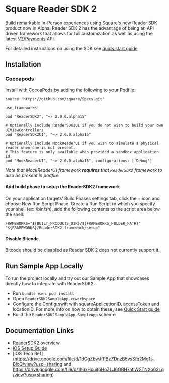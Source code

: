 # Square Reader SDK 2

Build remarkable In-Person experiences using Square's new Reader SDK product now in Alpha. Reader SDK 2 has the advantage of being an API driven framework that allows for full customization as well as using the latest [V2/Payments](https://developer.squareup.com/explorer/square/payments-api/list-payments) API.

For detailed instructions on using the SDK see [quick start guide](quick-start.md)

## Installation

### Cocoapods

Install with [CocoaPods](http://cocoapods.org/) by adding the following to your Podfile:

```
source 'https://github.com/square/Specs.git'

use_frameworks!

pod "ReaderSDK2", "~> 2.0.0.alpha15"

# Optionally include ReaderSDK2UI if you do not wish to build your own UIViewControllers
pod "ReaderSDK2UI", "~> 2.0.0.alpha15"

# Optionally include MockReaderUI if you wish to simulate a physical reader when one is not present.
# This feature is only available when provided a sandbox application id.
pod "MockReaderUI", "~> 2.0.0.alpha15", configurations: ['Debug']
```
_Note that MockReaderUI framework **requires** that `ReaderSDK2` framework to also be present in podfile_

#### Add build phase to setup the ReaderSDK2 framework ####

On your application targets’ Build Phases settings tab, click the + icon and choose New Run Script Phase. Create a Run Script in which you specify your shell (ex: /bin/sh), add the following contents to the script area below the shell:
```
FRAMEWORKS="${BUILT_PRODUCTS_DIR}/${FRAMEWORKS_FOLDER_PATH}"
"${FRAMEWORKS}/ReaderSDK2.framework/setup"
```

#### Disable Bitcode

Bitcode should be disabled as Reader SDK 2 does not currently support it.

## Run Sample App Locally

To run the project locally and try out our Sample App that showcases directly how to integrate with ReaderSDK2:

* Run `bundle exec pod install`
* Open `ReaderSDK2SampleApp.xcworkspace`
* Configure the [Config.swift](Apps/ReaderSDK2SampleApp/Sources/Config.swift) with squareApplicationID, accessToken and locationID. For more info on how to obtain these, see [Quick Start guide](quick-start.md)
* Build the `ReaderSDK2SampleApp-SampleApp` scheme

## Documentation Links
* [ReaderSDK2 overview](https://docs.google.com/document/d/1SwWf8Q8DQWN8_qZfUCFkUkKCx0Iek5CAsbAPpsJH3FQ/edit?usp=sharing)
* [iOS Setup Guide](https://docs.google.com/document/d/16ZhDxxUD4C1yc59b5HUk-ohSoi7h1tmQX09PM--G2Ts/edit?usp=sharing)
* [iOS Tech Ref](https://drive.google.com/file/d/1dGgZbwJfPBz7DnzB5vsSfq2Mg1s-BlcQ/view?usp=sharing and https://drive.google.com/file/d/1h6xHcujtpHoZLJ6GBH7atlWSTNXo63Lq/view?usp=sharing)

